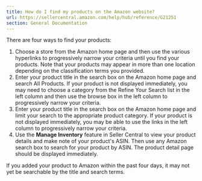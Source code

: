 ```yaml
---
title: How do I find my products on the Amazon website?
url: https://sellercentral.amazon.com/help/hub/reference/G21251
section: General Documentation
---
```


There are four ways to find your products:

  

  1. Choose a store from the Amazon home page and then use the various hyperlinks to progressively narrow your criteria until you find your products. Note that your products may appear in more than one location depending on the classification terms you provided.
  2. Enter your product title in the search box on the Amazon home page and search All Products. If your product is not displayed immediately, you may need to choose a category from the Refine Your Search list in the left column and then use the browse box in the left column to progressively narrow your criteria.
  3. Enter your product title in the search box on the Amazon home page and limit your search to the appropriate product category. If your product is not displayed immediately, you may be able to use the links in the left column to progressively narrow your criteria.
  4. Use the **Manage Inventory** feature in Seller Central to view your product details and make note of your product's ASIN. Then use any Amazon search box to search for your product by ASIN. The product detail page should be displayed immediately.

If you added your product to Amazon within the past four days, it may not yet
be searchable by the title and search terms.

